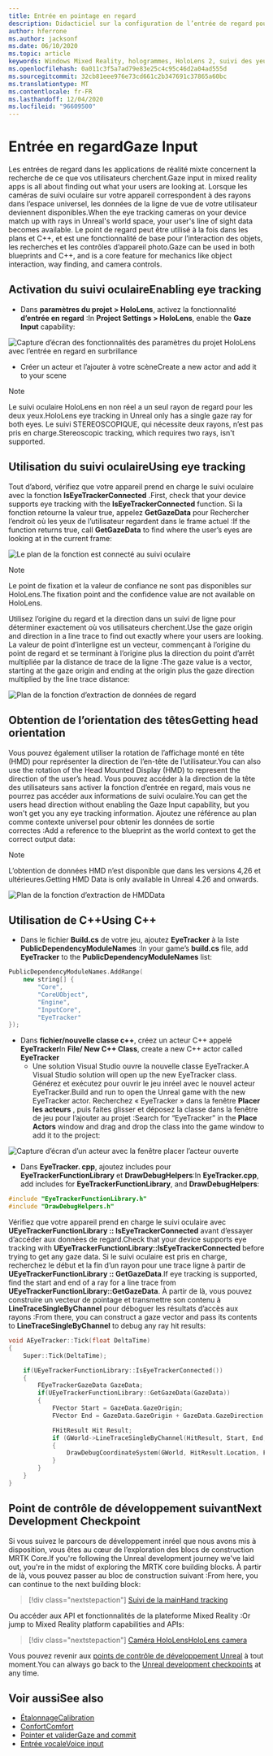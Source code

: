 ```yaml
---
title: Entrée en pointage en regard
description: Didacticiel sur la configuration de l’entrée de regard pour HoloLens et le moteur inréel
author: hferrone
ms.author: jacksonf
ms.date: 06/10/2020
ms.topic: article
keywords: Windows Mixed Reality, hologrammes, HoloLens 2, suivi des yeux, entrée de regard, affichage monté en tête, moteur non réel, casque de réalité mixte, casque de réalité mixte, casque de réalité virtuelle
ms.openlocfilehash: 0a011c3f5a7ad79e83e25c4c95c46d2a04ad555d
ms.sourcegitcommit: 32cb81eee976e73cd661c2b347691c37865a60bc
ms.translationtype: MT
ms.contentlocale: fr-FR
ms.lasthandoff: 12/04/2020
ms.locfileid: "96609500"
---
```

# <a name="gaze-input"></a><span data-ttu-id="cf260-104">Entrée en regard</span><span class="sxs-lookup"><span data-stu-id="cf260-104">Gaze Input</span></span>

<span data-ttu-id="cf260-105">Les entrées de regard dans les applications de réalité mixte concernent la recherche de ce que vos utilisateurs cherchent.</span><span class="sxs-lookup"><span data-stu-id="cf260-105">Gaze input in mixed reality apps is all about finding out what your users are looking at.</span></span> <span data-ttu-id="cf260-106">Lorsque les caméras de suivi oculaire sur votre appareil correspondent à des rayons dans l’espace universel, les données de la ligne de vue de votre utilisateur deviennent disponibles.</span><span class="sxs-lookup"><span data-stu-id="cf260-106">When the eye tracking cameras on your device match up with rays in Unreal's world space, your user's line of sight data becomes available.</span></span> <span data-ttu-id="cf260-107">Le point de regard peut être utilisé à la fois dans les plans et C++, et est une fonctionnalité de base pour l’interaction des objets, les recherches et les contrôles d’appareil photo.</span><span class="sxs-lookup"><span data-stu-id="cf260-107">Gaze can be used in both blueprints and C++, and is a core feature for mechanics like object interaction, way finding, and camera controls.</span></span>

## <a name="enabling-eye-tracking"></a><span data-ttu-id="cf260-108">Activation du suivi oculaire</span><span class="sxs-lookup"><span data-stu-id="cf260-108">Enabling eye tracking</span></span>

- <span data-ttu-id="cf260-109">Dans **paramètres du projet > HoloLens**, activez la fonctionnalité **d’entrée en regard** :</span><span class="sxs-lookup"><span data-stu-id="cf260-109">In **Project Settings > HoloLens**, enable the **Gaze Input** capability:</span></span>

![Capture d’écran des fonctionnalités des paramètres du projet HoloLens avec l’entrée en regard en surbrillance](images/unreal-gaze-img-01.png)

- <span data-ttu-id="cf260-111">Créer un acteur et l’ajouter à votre scène</span><span class="sxs-lookup"><span data-stu-id="cf260-111">Create a new actor and add it to your scene</span></span>

> [!NOTE]
> <span data-ttu-id="cf260-112">Le suivi oculaire HoloLens en non réel a un seul rayon de regard pour les deux yeux.</span><span class="sxs-lookup"><span data-stu-id="cf260-112">HoloLens eye tracking in Unreal only has a single gaze ray for both eyes.</span></span> <span data-ttu-id="cf260-113">Le suivi STEREOSCOPIQUE, qui nécessite deux rayons, n’est pas pris en charge.</span><span class="sxs-lookup"><span data-stu-id="cf260-113">Stereoscopic tracking, which requires two rays, isn't supported.</span></span>

## <a name="using-eye-tracking"></a><span data-ttu-id="cf260-114">Utilisation du suivi oculaire</span><span class="sxs-lookup"><span data-stu-id="cf260-114">Using eye tracking</span></span>

<span data-ttu-id="cf260-115">Tout d’abord, vérifiez que votre appareil prend en charge le suivi oculaire avec la fonction **IsEyeTrackerConnected** .</span><span class="sxs-lookup"><span data-stu-id="cf260-115">First, check that your device supports eye tracking with the **IsEyeTrackerConnected** function.</span></span>  <span data-ttu-id="cf260-116">Si la fonction retourne la valeur true, appelez **GetGazeData** pour Rechercher l’endroit où les yeux de l’utilisateur regardent dans le frame actuel :</span><span class="sxs-lookup"><span data-stu-id="cf260-116">If the function returns true, call **GetGazeData** to find where the user’s eyes are looking at in the current frame:</span></span>

![Le plan de la fonction est connecté au suivi oculaire](images/unreal-gaze-img-02.png)

> [!NOTE]
> <span data-ttu-id="cf260-118">Le point de fixation et la valeur de confiance ne sont pas disponibles sur HoloLens.</span><span class="sxs-lookup"><span data-stu-id="cf260-118">The fixation point and the confidence value are not available on HoloLens.</span></span>

<span data-ttu-id="cf260-119">Utilisez l’origine du regard et la direction dans un suivi de ligne pour déterminer exactement où vos utilisateurs cherchent.</span><span class="sxs-lookup"><span data-stu-id="cf260-119">Use the gaze origin and direction in a line trace to find out exactly where your users are looking.</span></span>  <span data-ttu-id="cf260-120">La valeur de point d’interligne est un vecteur, commençant à l’origine du point de regard et se terminant à l’origine plus la direction du point d’arrêt multipliée par la distance de trace de la ligne :</span><span class="sxs-lookup"><span data-stu-id="cf260-120">The gaze value is a vector, starting at the gaze origin and ending at the origin plus the gaze direction multiplied by the line trace distance:</span></span>

![Plan de la fonction d’extraction de données de regard](images/unreal-gaze-img-03.png)

## <a name="getting-head-orientation"></a><span data-ttu-id="cf260-122">Obtention de l’orientation des têtes</span><span class="sxs-lookup"><span data-stu-id="cf260-122">Getting head orientation</span></span>

<span data-ttu-id="cf260-123">Vous pouvez également utiliser la rotation de l’affichage monté en tête (HMD) pour représenter la direction de l’en-tête de l’utilisateur.</span><span class="sxs-lookup"><span data-stu-id="cf260-123">You can also use the rotation of the Head Mounted Display (HMD) to represent the direction of the user’s head.</span></span> <span data-ttu-id="cf260-124">Vous pouvez accéder à la direction de la tête des utilisateurs sans activer la fonction d’entrée en regard, mais vous ne pourrez pas accéder aux informations de suivi oculaire.</span><span class="sxs-lookup"><span data-stu-id="cf260-124">You can get the users head direction without enabling the Gaze Input capability, but you won't get you any eye tracking information.</span></span>  <span data-ttu-id="cf260-125">Ajoutez une référence au plan comme contexte universel pour obtenir les données de sortie correctes :</span><span class="sxs-lookup"><span data-stu-id="cf260-125">Add a reference to the blueprint as the world context to get the correct output data:</span></span>

> [!NOTE]
> <span data-ttu-id="cf260-126">L’obtention de données HMD n’est disponible que dans les versions 4,26 et ultérieures.</span><span class="sxs-lookup"><span data-stu-id="cf260-126">Getting HMD Data is only available in Unreal 4.26 and onwards.</span></span>

![Plan de la fonction d’extraction de HMDData](images/unreal-gaze-img-04.png)

## <a name="using-c"></a><span data-ttu-id="cf260-128">Utilisation de C++</span><span class="sxs-lookup"><span data-stu-id="cf260-128">Using C++</span></span>

- <span data-ttu-id="cf260-129">Dans le fichier **Build.cs** de votre jeu, ajoutez **EyeTracker** à la liste **PublicDependencyModuleNames** :</span><span class="sxs-lookup"><span data-stu-id="cf260-129">In your game’s **build.cs** file, add **EyeTracker** to the **PublicDependencyModuleNames** list:</span></span>

```cpp
PublicDependencyModuleNames.AddRange(
    new string[] {
        "Core",
        "CoreUObject",
        "Engine",
        "InputCore",
        "EyeTracker"
});
```

- <span data-ttu-id="cf260-130">Dans **fichier/nouvelle classe c++**, créez un acteur C++ appelé **EyeTracker**</span><span class="sxs-lookup"><span data-stu-id="cf260-130">In **File/ New C++ Class**, create a new C++ actor called **EyeTracker**</span></span>
    - <span data-ttu-id="cf260-131">Une solution Visual Studio ouvre la nouvelle classe EyeTracker.</span><span class="sxs-lookup"><span data-stu-id="cf260-131">A Visual Studio solution will open up the new EyeTracker class.</span></span> <span data-ttu-id="cf260-132">Générez et exécutez pour ouvrir le jeu inréel avec le nouvel acteur EyeTracker.</span><span class="sxs-lookup"><span data-stu-id="cf260-132">Build and run to open the Unreal game with the new EyeTracker actor.</span></span>  <span data-ttu-id="cf260-133">Recherchez « EyeTracker » dans la fenêtre **Placer les acteurs** , puis faites glisser et déposez la classe dans la fenêtre de jeu pour l’ajouter au projet :</span><span class="sxs-lookup"><span data-stu-id="cf260-133">Search for “EyeTracker” in the **Place Actors** window and drag and drop the class into the game window to add it to the project:</span></span>

![Capture d’écran d’un acteur avec la fenêtre placer l’acteur ouverte](images/unreal-gaze-img-06.png)

- <span data-ttu-id="cf260-135">Dans **EyeTracker. cpp**, ajoutez includes pour **EyeTrackerFunctionLibrary** et **DrawDebugHelpers**:</span><span class="sxs-lookup"><span data-stu-id="cf260-135">In **EyeTracker.cpp**, add includes for **EyeTrackerFunctionLibrary**, and **DrawDebugHelpers**:</span></span>

```cpp
#include "EyeTrackerFunctionLibrary.h"
#include "DrawDebugHelpers.h"
```

<span data-ttu-id="cf260-136">Vérifiez que votre appareil prend en charge le suivi oculaire avec **UEyeTrackerFunctionLibrary :: IsEyeTrackerConnected** avant d’essayer d’accéder aux données de regard.</span><span class="sxs-lookup"><span data-stu-id="cf260-136">Check that your device supports eye tracking with **UEyeTrackerFunctionLibrary::IsEyeTrackerConnected** before trying to get any gaze data.</span></span>  <span data-ttu-id="cf260-137">Si le suivi oculaire est pris en charge, recherchez le début et la fin d’un rayon pour une trace ligne à partir de **UEyeTrackerFunctionLibrary :: GetGazeData**.</span><span class="sxs-lookup"><span data-stu-id="cf260-137">If eye tracking is supported, find the start and end of a ray for a line trace from **UEyeTrackerFunctionLibrary::GetGazeData**.</span></span> <span data-ttu-id="cf260-138">À partir de là, vous pouvez construire un vecteur de pointage et transmettre son contenu à **LineTraceSingleByChannel** pour déboguer les résultats d’accès aux rayons :</span><span class="sxs-lookup"><span data-stu-id="cf260-138">From there, you can construct a gaze vector and pass its contents to **LineTraceSingleByChannel** to debug any ray hit results:</span></span>

```cpp
void AEyeTracker::Tick(float DeltaTime)
{
    Super::Tick(DeltaTime);

    if(UEyeTrackerFunctionLibrary::IsEyeTrackerConnected())
    {
        FEyeTrackerGazeData GazeData;
        if(UEyeTrackerFunctionLibrary::GetGazeData(GazeData))
        {
            FVector Start = GazeData.GazeOrigin;
            FVector End = GazeData.GazeOrigin + GazeData.GazeDirection * 100;

            FHitResult Hit Result;
            if (GWorld->LineTraceSingleByChannel(HitResult, Start, End, ECollisionChannel::ECC_Visiblity))
            {
                DrawDebugCoordinateSystem(GWorld, HitResult.Location, FQuat::Identity.Rotator(), 10);
            }
        }
    }
}
```

## <a name="next-development-checkpoint"></a><span data-ttu-id="cf260-139">Point de contrôle de développement suivant</span><span class="sxs-lookup"><span data-stu-id="cf260-139">Next Development Checkpoint</span></span>

<span data-ttu-id="cf260-140">Si vous suivez le parcours de développement inréel que nous avons mis à disposition, vous êtes au cœur de l’exploration des blocs de construction MRTK Core.</span><span class="sxs-lookup"><span data-stu-id="cf260-140">If you're following the Unreal development journey we've laid out, you're in the midst of exploring the MRTK core building blocks.</span></span> <span data-ttu-id="cf260-141">À partir de là, vous pouvez passer au bloc de construction suivant :</span><span class="sxs-lookup"><span data-stu-id="cf260-141">From here, you can continue to the next building block:</span></span>

> [!div class="nextstepaction"]
> [<span data-ttu-id="cf260-142">Suivi de la main</span><span class="sxs-lookup"><span data-stu-id="cf260-142">Hand tracking</span></span>](unreal-hand-tracking.md)

<span data-ttu-id="cf260-143">Ou accéder aux API et fonctionnalités de la plateforme Mixed Reality :</span><span class="sxs-lookup"><span data-stu-id="cf260-143">Or jump to Mixed Reality platform capabilities and APIs:</span></span>

> [!div class="nextstepaction"]
> [<span data-ttu-id="cf260-144">Caméra HoloLens</span><span class="sxs-lookup"><span data-stu-id="cf260-144">HoloLens camera</span></span>](unreal-hololens-camera.md)

<span data-ttu-id="cf260-145">Vous pouvez revenir aux [points de contrôle de développement Unreal](unreal-development-overview.md#2-core-building-blocks) à tout moment.</span><span class="sxs-lookup"><span data-stu-id="cf260-145">You can always go back to the [Unreal development checkpoints](unreal-development-overview.md#2-core-building-blocks) at any time.</span></span>

## <a name="see-also"></a><span data-ttu-id="cf260-146">Voir aussi</span><span class="sxs-lookup"><span data-stu-id="cf260-146">See also</span></span>
* [<span data-ttu-id="cf260-147">Étalonnage</span><span class="sxs-lookup"><span data-stu-id="cf260-147">Calibration</span></span>](../../calibration.md)
* [<span data-ttu-id="cf260-148">Confort</span><span class="sxs-lookup"><span data-stu-id="cf260-148">Comfort</span></span>](../../design/comfort.md)
* [<span data-ttu-id="cf260-149">Pointer et valider</span><span class="sxs-lookup"><span data-stu-id="cf260-149">Gaze and commit</span></span>](../../design/gaze-and-commit.md)
* [<span data-ttu-id="cf260-150">Entrée vocale</span><span class="sxs-lookup"><span data-stu-id="cf260-150">Voice input</span></span>](../../out-of-scope/voice-design.md)
